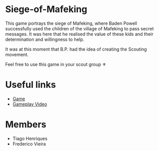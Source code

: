 # Siege-of-Mafeking

This game portrays the siege of Mafeking, where Baden Powell successfully used the children of the village of Mafeking to pass secret messages. It was here that he realised the value of these kids and their determination and willingness to help. 

It was at this moment that B.P. had the idea of creating the Scouting movement.

Feel free to use this game in your scout group ⚜️

# Useful links
 
 * [Game](https://toscan0.itch.io/mafekingsiege)
 * [Gameplay Video](https://youtu.be/eb7D_ESiGhI)

# Members
 * Tiago Henriques
 * Frederico Vieira
